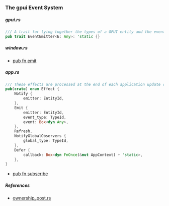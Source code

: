 
### The gpui Event System

##### gpui.rs

```rust
/// A trait for tying together the types of a GPUI entity and the events it can emit
pub trait EventEmitter<E: Any>: 'static {}
```

##### window.rs

- [pub fn emit](https://github.com/zed-industries/zed/blob/main/crates/gpui/src/window.rs#L2229)

##### app.rs

```rust
/// These effects are processed at the end of each application update cycle.
pub(crate) enum Effect {
    Notify {
        emitter: EntityId,
    },
    Emit {
        emitter: EntityId,
        event_type: TypeId,
        event: Box<dyn Any>,
    },
    Refresh,
    NotifyGlobalObservers {
        global_type: TypeId,
    },
    Defer {
        callback: Box<dyn FnOnce(&mut AppContext) + 'static>,
    },
}
```

- [pub fn subscribe](https://github.com/zed-industries/zed/blob/main/crates/gpui/src/app.rs#L410)

##### References

- [ownership_post.rs](https://github.com/zed-industries/zed/blob/main/crates/gpui/examples/ownership_post.rs)
